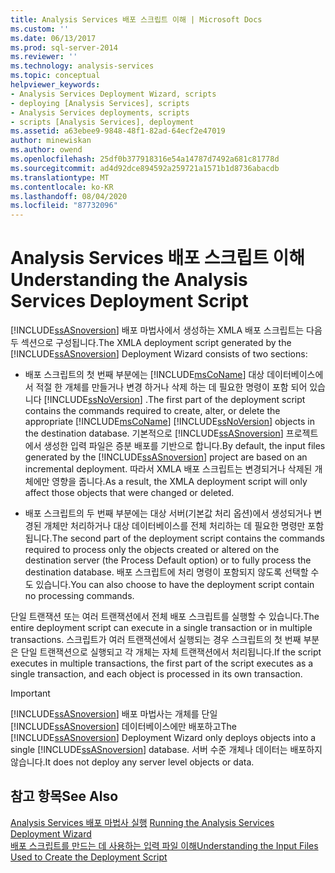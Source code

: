 ```yaml
---
title: Analysis Services 배포 스크립트 이해 | Microsoft Docs
ms.custom: ''
ms.date: 06/13/2017
ms.prod: sql-server-2014
ms.reviewer: ''
ms.technology: analysis-services
ms.topic: conceptual
helpviewer_keywords:
- Analysis Services Deployment Wizard, scripts
- deploying [Analysis Services], scripts
- Analysis Services deployments, scripts
- scripts [Analysis Services], deployment
ms.assetid: a63ebee9-9848-48f1-82ad-64ecf2e47019
author: minewiskan
ms.author: owend
ms.openlocfilehash: 25df0b377918316e54a14787d7492a681c81778d
ms.sourcegitcommit: ad4d92dce894592a259721a1571b1d8736abacdb
ms.translationtype: MT
ms.contentlocale: ko-KR
ms.lasthandoff: 08/04/2020
ms.locfileid: "87732096"
---
```

# <a name="understanding-the-analysis-services-deployment-script"></a><span data-ttu-id="a73d9-102">Analysis Services 배포 스크립트 이해</span><span class="sxs-lookup"><span data-stu-id="a73d9-102">Understanding the Analysis Services Deployment Script</span></span>
  <span data-ttu-id="a73d9-103">[!INCLUDE[ssASnoversion](../../includes/ssasnoversion-md.md)] 배포 마법사에서 생성하는 XMLA 배포 스크립트는 다음 두 섹션으로 구성됩니다.</span><span class="sxs-lookup"><span data-stu-id="a73d9-103">The XMLA deployment script generated by the [!INCLUDE[ssASnoversion](../../includes/ssasnoversion-md.md)] Deployment Wizard consists of two sections:</span></span>  
  
-   <span data-ttu-id="a73d9-104">배포 스크립트의 첫 번째 부분에는 [!INCLUDE[msCoName](../../includes/msconame-md.md)] 대상 데이터베이스에서 적절 한 개체를 만들거나 변경 하거나 삭제 하는 데 필요한 명령이 포함 되어 있습니다 [!INCLUDE[ssNoVersion](../../includes/ssnoversion-md.md)] .</span><span class="sxs-lookup"><span data-stu-id="a73d9-104">The first part of the deployment script contains the commands required to create, alter, or delete the appropriate [!INCLUDE[msCoName](../../includes/msconame-md.md)] [!INCLUDE[ssNoVersion](../../includes/ssnoversion-md.md)] objects in the destination database.</span></span> <span data-ttu-id="a73d9-105">기본적으로 [!INCLUDE[ssASnoversion](../../includes/ssasnoversion-md.md)] 프로젝트에서 생성한 입력 파일은 증분 배포를 기반으로 합니다.</span><span class="sxs-lookup"><span data-stu-id="a73d9-105">By default, the input files generated by the [!INCLUDE[ssASnoversion](../../includes/ssasnoversion-md.md)] project are based on an incremental deployment.</span></span> <span data-ttu-id="a73d9-106">따라서 XMLA 배포 스크립트는 변경되거나 삭제된 개체에만 영향을 줍니다.</span><span class="sxs-lookup"><span data-stu-id="a73d9-106">As a result, the XMLA deployment script will only affect those objects that were changed or deleted.</span></span>  
  
-   <span data-ttu-id="a73d9-107">배포 스크립트의 두 번째 부분에는 대상 서버(기본값 처리 옵션)에서 생성되거나 변경된 개체만 처리하거나 대상 데이터베이스를 전체 처리하는 데 필요한 명령만 포함됩니다.</span><span class="sxs-lookup"><span data-stu-id="a73d9-107">The second part of the deployment script contains the commands required to process only the objects created or altered on the destination server (the Process Default option) or to fully process the destination database.</span></span> <span data-ttu-id="a73d9-108">배포 스크립트에 처리 명령이 포함되지 않도록 선택할 수도 있습니다.</span><span class="sxs-lookup"><span data-stu-id="a73d9-108">You can also choose to have the deployment script contain no processing commands.</span></span>  
  
 <span data-ttu-id="a73d9-109">단일 트랜잭션 또는 여러 트랜잭션에서 전체 배포 스크립트를 실행할 수 있습니다.</span><span class="sxs-lookup"><span data-stu-id="a73d9-109">The entire deployment script can execute in a single transaction or in multiple transactions.</span></span> <span data-ttu-id="a73d9-110">스크립트가 여러 트랜잭션에서 실행되는 경우 스크립트의 첫 번째 부분은 단일 트랜잭션으로 실행되고 각 개체는 자체 트랜잭션에서 처리됩니다.</span><span class="sxs-lookup"><span data-stu-id="a73d9-110">If the script executes in multiple transactions, the first part of the script executes as a single transaction, and each object is processed in its own transaction.</span></span>  
  
> [!IMPORTANT]  
>  <span data-ttu-id="a73d9-111">[!INCLUDE[ssASnoversion](../../includes/ssasnoversion-md.md)] 배포 마법사는 개체를 단일 [!INCLUDE[ssASnoversion](../../includes/ssasnoversion-md.md)] 데이터베이스에만 배포하고</span><span class="sxs-lookup"><span data-stu-id="a73d9-111">The [!INCLUDE[ssASnoversion](../../includes/ssasnoversion-md.md)] Deployment Wizard only deploys objects into a single [!INCLUDE[ssASnoversion](../../includes/ssasnoversion-md.md)] database.</span></span> <span data-ttu-id="a73d9-112">서버 수준 개체나 데이터는 배포하지 않습니다.</span><span class="sxs-lookup"><span data-stu-id="a73d9-112">It does not deploy any server level objects or data.</span></span>  
  
## <a name="see-also"></a><span data-ttu-id="a73d9-113">참고 항목</span><span class="sxs-lookup"><span data-stu-id="a73d9-113">See Also</span></span>  
 <span data-ttu-id="a73d9-114">[Analysis Services 배포 마법사 실행](running-the-analysis-services-deployment-wizard.md) </span><span class="sxs-lookup"><span data-stu-id="a73d9-114">[Running the Analysis Services Deployment Wizard](running-the-analysis-services-deployment-wizard.md) </span></span>  
 [<span data-ttu-id="a73d9-115">배포 스크립트를 만드는 데 사용하는 입력 파일 이해</span><span class="sxs-lookup"><span data-stu-id="a73d9-115">Understanding the Input Files Used to Create the Deployment Script</span></span>](deployment-script-files-input-used-to-create-deployment-script.md)  
  
  
